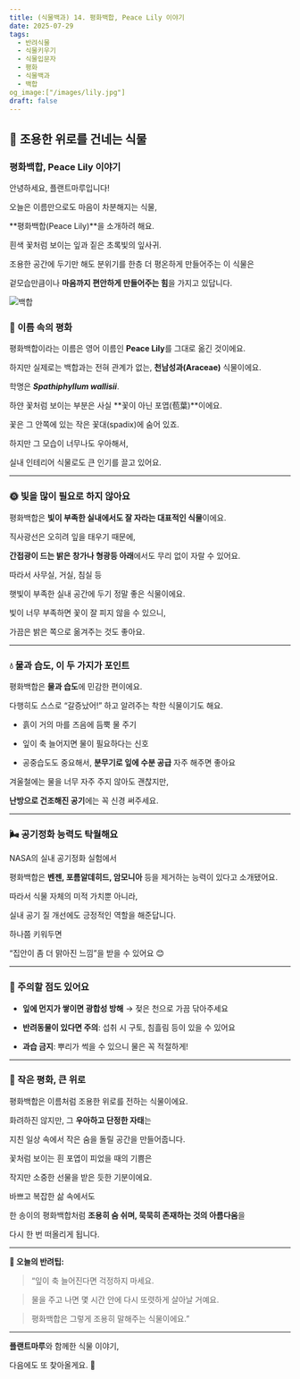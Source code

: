 ```yaml
---
title: (식물백과) 14. 평화백합, Peace Lily 이야기
date: 2025-07-29
tags:
  - 반려식물
  - 식물키우기
  - 식물입문자
  - 평화
  - 식물백과
  - 백합
og_image:["/images/lily.jpg"]
draft: false
---
```


## 🌼 조용한 위로를 건네는 식물

  
### **평화백합, Peace Lily 이야기**


안녕하세요, 플랜트마루입니다!

오늘은 이름만으로도 마음이 차분해지는 식물,

**평화백합(Peace Lily)**을 소개하려 해요.

  

흰색 꽃처럼 보이는 잎과 짙은 초록빛의 잎사귀.

조용한 공간에 두기만 해도 분위기를 한층 더 평온하게 만들어주는 이 식물은

겉모습만큼이나 **마음까지 편안하게 만들어주는 힘**을 가지고 있답니다.

![백합](/images/lily.jpg)

### **🌿 이름 속의 평화**

  
평화백합이라는 이름은 영어 이름인 **Peace Lily**를 그대로 옮긴 것이에요.

하지만 실제로는 백합과는 전혀 관계가 없는, **천남성과(Araceae)** 식물이에요.

학명은 **_Spathiphyllum wallisii_**.

  

하얀 꽃처럼 보이는 부분은 사실 **꽃이 아닌 포엽(苞葉)**이에요.

꽃은 그 안쪽에 있는 작은 꽃대(spadix)에 숨어 있죠.

하지만 그 모습이 너무나도 우아해서,

실내 인테리어 식물로도 큰 인기를 끌고 있어요.

---

### **🌞 빛을 많이 필요로 하지 않아요**

  

평화백합은 **빛이 부족한 실내에서도 잘 자라는 대표적인 식물**이에요.

직사광선은 오히려 잎을 태우기 때문에,

**간접광이 드는 밝은 창가나 형광등 아래**에서도 무리 없이 자랄 수 있어요.

  

따라서 사무실, 거실, 침실 등

햇빛이 부족한 실내 공간에 두기 정말 좋은 식물이에요.

빛이 너무 부족하면 꽃이 잘 피지 않을 수 있으니,

가끔은 밝은 쪽으로 옮겨주는 것도 좋아요.

---

### **💧 물과 습도, 이 두 가지가 포인트**

  

평화백합은 **물과 습도**에 민감한 편이에요.

다행히도 스스로 “갈증났어!” 하고 알려주는 착한 식물이기도 해요.

- 흙이 거의 마를 즈음에 듬뿍 물 주기
    
- 잎이 축 늘어지면 물이 필요하다는 신호
    
- 공중습도도 중요해서, **분무기로 잎에 수분 공급** 자주 해주면 좋아요
    

  

겨울철에는 물을 너무 자주 주지 않아도 괜찮지만,

**난방으로 건조해진 공기**에는 꼭 신경 써주세요.

---

### **🌬 공기정화 능력도 탁월해요**

  

NASA의 실내 공기정화 실험에서

평화백합은 **벤젠, 포름알데히드, 암모니아** 등을 제거하는 능력이 있다고 소개됐어요.

따라서 식물 자체의 미적 가치뿐 아니라,

실내 공기 질 개선에도 긍정적인 역할을 해준답니다.

  

하나쯤 키워두면

“집안이 좀 더 맑아진 느낌”을 받을 수 있어요 😊

---

### **🚫 주의할 점도 있어요**

- **잎에 먼지가 쌓이면 광합성 방해** → 젖은 천으로 가끔 닦아주세요
    
- **반려동물이 있다면 주의**: 섭취 시 구토, 침흘림 등이 있을 수 있어요
    
- **과습 금지**: 뿌리가 썩을 수 있으니 물은 꼭 적절하게!
    

---

### **🌼 작은 평화, 큰 위로**

  

평화백합은 이름처럼 조용한 위로를 전하는 식물이에요.

화려하진 않지만, 그 **우아하고 단정한 자태**는

지친 일상 속에서 작은 숨을 돌릴 공간을 만들어줍니다.

  

꽃처럼 보이는 흰 포엽이 피었을 때의 기쁨은

작지만 소중한 선물을 받은 듯한 기분이에요.

  

바쁘고 복잡한 삶 속에서도

한 송이의 평화백합처럼 **조용히 숨 쉬며, 묵묵히 존재하는 것의 아름다움**을

다시 한 번 떠올리게 됩니다.

---

**📌 오늘의 반려팁:**

  

> “잎이 축 늘어진다면 걱정하지 마세요.

> 물을 주고 나면 몇 시간 안에 다시 또렷하게 살아날 거예요.

> 평화백합은 그렇게 조용히 말해주는 식물이에요.”

---

**플랜트마루**와 함께한 식물 이야기,

다음에도 또 찾아올게요. 🌿
